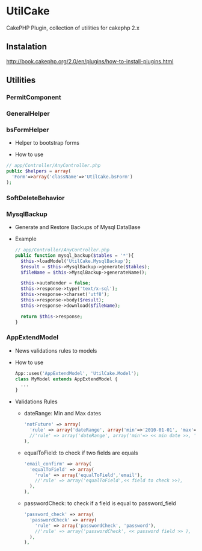 # UtilCake
CakePHP Plugin, collection of utilities for cakephp 2.x

## Instalation
  http://book.cakephp.org/2.0/en/plugins/how-to-install-plugins.html

## Utilities

### PermitComponent

### GeneralHelper

### bsFormHelper
  * Helper to bootstrap forms
  
  * How to use
  ```php
  // app/Controller/AnyController.php
  public $helpers = array(
    'Form'=>array('className'=>'UtilCake.bsForm')
  );
  ```

### SoftDeleteBehavior

### MysqlBackup
  * Generate and Restore Backups of Mysql DataBase

  * Example
    ```php
    // app/Controller/AnyController.php
    public function mysql_backup($tables = '*'){
      $this->loadModel('UtilCake.MysqlBackup');
      $result = $this->MysqlBackup->generate($tables);
      $fileName = $this->MysqlBackup->generateName();

      $this->autoRender = false;
      $this->response->type('text/x-sql');
      $this->response->charset('utf8');
      $this->response->body($result);
      $this->response->download($fileName);

      return $this->response;
    }
    ```
    
### AppExtendModel
  * News validations rules to models
  
  * How to use
    ```php
    App::uses('AppExtendModel', 'UtilCake.Model');
    class MyModel extends AppExtendModel {
      ...
    }
    ```
    
  * Validations Rules
  
    * dateRange: Min and Max dates
        ```php
        'notFuture' => array(
          'rule' => array('dateRange', array('min'=>'2010-01-01', 'max'=>'today')),
          //'rule' => array('dateRange', array('min'=> << min date >>, 'max'=> << max date >> )),
        ),
        ```
        
    * equalToField: to check if two fields are equals
        ```php
        'email_confirm' => array(
          'equalToField' => array(
            'rule' => array('equalToField','email'),
            //'rule' => array('equalToField',<< field to check >>),
          ),
        ),
        ```
        
    * passwordCheck: to check if a field is equal to password_field
        ```php
        'password_check' => array(
          'passwordCheck' => array(
            'rule' => array('passwordCheck', 'password'),
            //'rule' => array('passwordCheck', << password field >> ),
          ),
        ),
        ```
